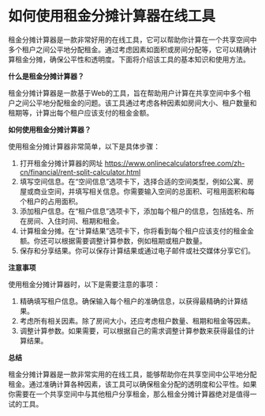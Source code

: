 如何使用租金分摊计算器在线工具
===============

租金分摊计算器是一款非常好用的在线工具，它可以帮助你计算在一个共享空间中多个租户之间公平地分配租金。通过考虑因素如面积或房间分配等，它可以精确计算租金分摊，确保公平性和透明度。下面将介绍该工具的基本知识和使用方法。

**什么是租金分摊计算器？**

租金分摊计算器是一款基于Web的工具，旨在帮助用户计算在共享空间中多个租户之间公平地分配租金的问题。该工具通过考虑各种因素如房间大小、租户数量和租期等，计算出每个租户应该支付的租金金额。

**如何使用租金分摊计算器？**

使用租金分摊计算器非常简单，以下是具体步骤：

1. 打开租金分摊计算器的网址 <https://www.onlinecalculatorsfree.com/zh-cn/financial/rent-split-calculator.html>
2. 填写空间信息。在“空间信息”选项卡下，选择合适的空间类型，例如公寓、房屋或商业空间，并填写相关信息。你需要输入空间的总面积、可租用面积和每个租户的占用面积。
3. 添加租户信息。在“租户信息”选项卡下，添加每个租户的信息，包括姓名、所在房间、入住时间、租期和租金。
4. 计算租金分摊。在“计算结果”选项卡下，你将看到每个租户应该支付的租金金额。你还可以根据需要调整计算参数，例如租期或租户数量。
5. 保存和分享结果。你可以保存计算结果或通过电子邮件或社交媒体分享它们。

**注意事项**

使用租金分摊计算器时，以下是需要注意的事项：

1. 精确填写租户信息。确保输入每个租户的准确信息，以获得最精确的计算结果。
2. 考虑所有相关因素。除了房间大小，还应考虑租户数量、租期和租金等因素。
3. 调整计算参数。如果需要，可以根据自己的需求调整计算参数来获得最佳的计算结果。

**总结**

租金分摊计算器是一款非常实用的在线工具，能够帮助你在共享空间中公平地分配租金。通过准确计算各种因素，该工具可以确保租金分配的透明度和公平性。如果你需要在一个共享空间中与其他租户分享租金，那么租金分摊计算器绝对是值得一试的工具。